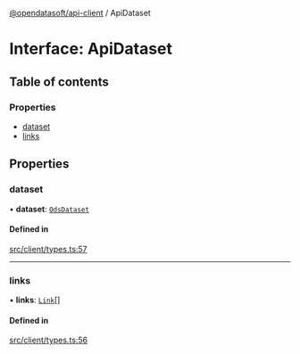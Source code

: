 [@opendatasoft/api-client](../README.md) / ApiDataset

# Interface: ApiDataset

## Table of contents

### Properties

- [dataset](ApiDataset.md#dataset)
- [links](ApiDataset.md#links)

## Properties

### dataset

• **dataset**: [`OdsDataset`](OdsDataset.md)

#### Defined in

[src/client/types.ts:57](https://github.com/opendatasoft/ods-dataviz-sdk/blob/de901ba/packages/api-client/src/client/types.ts#L57)

___

### links

• **links**: [`Link`](Link.md)[]

#### Defined in

[src/client/types.ts:56](https://github.com/opendatasoft/ods-dataviz-sdk/blob/de901ba/packages/api-client/src/client/types.ts#L56)
